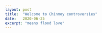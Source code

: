 ```yaml
---
layout: post
title:  "Welcome to Chinmoy controversies"
date:   2020-06-25
excerpt: "means flood love"
---
```

